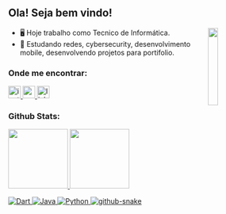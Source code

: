 ## Ola! Seja bem vindo!

<div class="silverGif">
<img align="right"  width="20%" src="https://i.pinimg.com/originals/58/d3/70/58d370dc199e9fbca99db606d10460d9.gif" />
</div>


- 🖥️ Hoje trabalho como Tecnico de Informática.
- 💾 Estudando redes, cybersecurity, desenvolvimento mobile, desenvolvendo projetos para portifolio.

<h3>Onde me encontrar:</h3>

<div align="left">
  <a href="https://www.instagram.com/carloss.caetano/" target="_blank">
    <img src="https://img.shields.io/static/v1?message=Instagram&logo=instagram&label=&color=E4405F&logoColor=white&labelColor=&style=for-the-badge" height="25" alt="instagram logo"  />
  </a>
  <a href="https://mail.google.com/mail/u/0/#inbox?compose=CllgCJTJFkrVKhtjhvDHhztlTSBbCrxglBwHhrVrVKTqJZCfwHrmMXjzcsjtgvhNMsHXgkHcBJV" target="_blank">
    <img src="https://img.shields.io/static/v1?message=Gmail&logo=gmail&label=&color=D14836&logoColor=white&labelColor=&style=for-the-badge" height="25" alt="gmail logo"  />
  </a>
  <a href="https://www.linkedin.com/in/carlos-gabriel-056903272/" target="_blank">
    <img src="https://img.shields.io/static/v1?message=LinkedIn&logo=linkedin&label=&color=0077B5&logoColor=white&labelColor=&style=for-the-badge" height="25" alt="linkedin logo"  />
  </a>
</div>



<h3>Github Stats:</h3>

<div>

<a href="https://github.com/Krlos-G">

<img height="120em" src="https://github-readme-stats.vercel.app/api?username=Krlos-G&show_icons=true&theme=jolly&include_all_commits=true&count_private=true"/>
      
<img height="120em" src="https://github-readme-stats.vercel.app/api/top-langs/?username=Krlos-G&layout=compact&theme=jolly"/>

</div>

![Dart](https://img.shields.io/badge/dart-%230175C2.svg?style=for-the-badge&logo=dart&logoColor=white) ![Java](https://img.shields.io/badge/java-%23ED8B00.svg?style=for-the-badge&logo=openjdk&logoColor=white) ![Python](https://img.shields.io/badge/python-%230175C2.svg?style=for-the-badge&logo=python&logoColor=white)
<picture>
  <source media="(prefers-color-scheme: dark)" srcset="https://raw.githubusercontent.com/Krlos-G/Krlos-G/output/github-snake-dark.svg" />
  <source media="(prefers-color-scheme: light)" srcset="https://raw.githubusercontent.com/Krlos-G/Krlos-G/output/github-snake.svg" />
  <img alt="github-snake" src="https://raw.githubusercontent.com/Krlos-G/Krlos-G/output/snake.svg" />
</picture>
